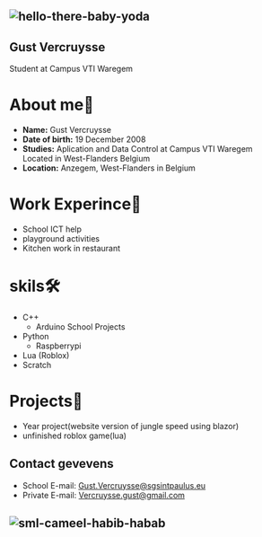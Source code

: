 ## ![hello-there-baby-yoda](https://github.com/user-attachments/assets/a4aa97d9-d2f2-4382-ac79-633fa335ca17)

## Gust Vercruysse
Student at Campus VTI Waregem 
# About me👤
* **Name:** Gust Vercruysse <br />
* **Date of birth:** 19 December 2008 <br />
* **Studies:** Aplication and Data Control at Campus VTI Waregem <br />
Located in West-Flanders Belgium <br />
* **Location:** Anzegem, West-Flanders in Belgium <br />
# Work Experince💼
* School ICT help <br />
* playground activities <br />
* Kitchen work in restaurant <br />
# skils🛠️
<ul>
  <li>
    C++
    <ul>
      <li>
        Arduino
        School Projects
         </li> 
    </ul>
  </li>
  <li>
    Python
    <ul>
      <li>
        Raspberrypi
         </li> 
    </ul>
  </li>
  <li>
    Lua (Roblox)
  </li>
  <li>
    Scratch
  </li>
</ul>

# Projects📂
* Year project(website version of jungle speed using blazor) <br />
* unfinished roblox game(lua)
## Contact gevevens
* School E-mail: Gust.Vercruysse@sgsintpaulus.eu
* Private E-mail: Vercruysse.gust@gmail.com
  

  
## ![sml-cameel-habib-habab](https://github.com/user-attachments/assets/616df5f9-aa49-4904-8e87-61bf8c9e282d)

 
